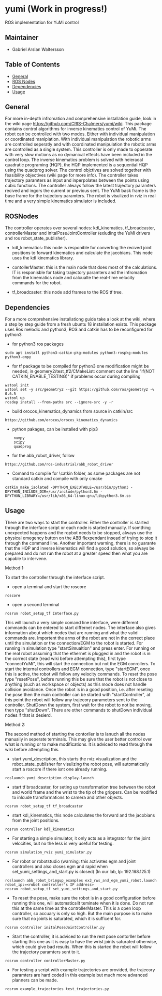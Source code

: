 # yumi (Work in progress!)
ROS implementation for YuMi control


## Maintainer 
* Gabriel Arslan Waltersson

## Table of Contents
* [General](#general)
* [ROS Nodes](#ROSNodes)
* [Dependencies](#dependencies)
* [Usage](#usage)

## General
For more in-depth infromation and comprehensive installation guide, look in the wiki page https://github.com/CRIS-Chalmers/yumi/wiki. This package contains control algorithms for inverse kinematics control of YuMi. The robot can be controlled with two modes. Either with individual manipulation or coordinated maniplation. With individual manipulation the robotic arms are controlled seperatly and with coordinated manipulation the robotic arms are controlled as a single system. This controller is only made to opperate with very slow motions as no dymanical effects have been included in the control loop. The inverse kinematics problem is solved with heieracal quadratic programing (HQP), the HQP implemented is a sequential HQP using the quadprog solver. The control objctives are solved together with feasibility objectives (wiki page for more info). The controller takes trajectory paramters as input and inperpolates between the points using cubic functions. The controller always follow the latest trajectory paramters recived and ingors the current or previous sent. The YuMi bask frame is the base frame for the trajectory paramters. The robot is visulized in rviz in real time and a very simple kinematics simulator is included. 

## ROSNodes
The controller operates over several nodes: kdl_kinematics, tf_broadcaster, controllerMaster and initalPoseJointController (exluding the YuMi drivers and ros robot_state_publisher).

* kdl_kinematics: this node is responible for converting the recived joint positions to forward kinematics and calculate the jacobians. This node uses the kdl kinematics library.   

* contollerMaster: this is the main node that does most of the calculations. IT is responisble for taking trajectory paramters and the infromation from the kinematics node and calcualte the real-time velocity commands for the robot.  
 
* tf_broadcaster: this node add frames to the ROS tf tree. 



## Dependencies
For a more comprehensive installationg guide take a look at the wiki, where a step by step guide from a fresh ubuntu 18 installation exists. This package uses Ros melodic and python3, ROS and catkin has to be reconfigured for python3
* for python3 ros packages 
```
sudo apt install python3-catkin-pkg-modules python3-rospkg-modules python3-empy
```

* for tf package to be compiled for python3 one modification might be needed, in geomery2/test_tf2/CMakeList: comment out the line "if(NOT CATKIN_ENABLE_TESTING)" if problems occur during compiling 
```
wstool init
wstool set -y src/geometry2 --git https://github.com/ros/geometry2 -v 0.6.5
wstool up
rosdep install --from-paths src --ignore-src -y -r
```

* build orocos_kinematics_dynamics from source in catkin/src
```
https://github.com/orocos/orocos_kinematics_dynamics
```

* python pakages, can be installed with pip3
``` 
    numpy
    scipy
    quadprog
```

* for the abb_robot_driver, follow
```
https://github.com/ros-industrial/abb_robot_driver
```

* Comand to complie for \catkin folder,  as some packages are not standard catkin and compile with only cmake
``` 
catkin_make_isolated -DPYTHON_EXECUTABLE=/usr/bin/python3 -DPYTHON_INCLUDE_DIR=/usr/include/python3.6m -DPYTHON_LIBRARY=/usr/lib/x86_64-linux-gnu/libpython3.6m.so
``` 

## Usage
There are two ways to start the controller. Either the controller is started through the interface script or each node is started manually. If somthing unexpected happens and the ropbot needs to be stopped, always use the physical emegency button on the ABB flexpendant insead of trying to stop it through the command line. Another important warning, there is no guarante that the HQP and inverse kinematics will find a good solution, so always be prepared and do not run the robot at a greater speed then what you are capable to intervene.  

Method 1:

To start the controller through the interface script. 

* open a terminal and start the roscore
``` 
roscore
``` 

* open a second terminal
``` 
rosrun robot_setup_tf Interface.py
``` 
This will launch a very simple comand line interface, were different commands can be entered to start differnet nodes. The interface also gives information about which nodes that are running and what the valid commands are. Importent the arms of the robot are not in the correct place until the simulation or the connection/EGM to the robot is started. For running in simulation type "startSimualtion" and press enter. For running on the real robot assuming that the ethernet is plugged in and the robot is in the correct state (read wiki before attempting this), first type "connectYuMi", this will start the connection but not the EGM conrollers. To start the internal controllers and EGM connection, type "startEGM", once this is active, the robot will follow any velocity commands. To reset the pose type "resetPose", before running this be sure that the robot is not close to anything (such as workspace or objects) as this mode does not handle collision avoidance. Once the robot is in a good position, i.e. after reseting the pose then the main controller can be started with "startController", at this point the robot will follow any trajecory parameters sent to the controller. ShutDown the system, first wait for the robot to not be moving, then type "shutDown". There are other commands to shutDown individual nodes if that is desierd.     

Method 2:

The second method of starting the contorller is to lanuch all the nodes manually in seperate terminals. This may give the user better control over what is running or to make modifications. It is adviced to read through the wiki before attempting this. 

* start yumi_description, this starts the rviz visualization and the robot_state_publisher for visulizing the robot pose, will automatically start a roscore if there isnt one already running.   
``` 
roslaunch yumi_description display.launch
``` 

* start tf broadcaster, for seting up transformation tree between the robot and world frame and the wrist to the tip of the grippers. Can be modified to inlcude transformations to camera and other objects.
``` 
rosrun robot_setup_tf tf_broadcaster
``` 

* start kdl_kinematics, this node calculates the forward and the jacobians from the joint positions. 
``` 
rosrun controller kdl_kinematics
``` 

* For starting a simple simulator, it only acts as a integrator for the joint velocities, but no the less is very useful for testing. 
``` 
rosrun simulation_rviz yumi_simulator.py
``` 

* For robot or robotstudio (warning: this activates egm and joint controllers and also closes egm and rapid when set_yumi_settings_and_start.py is closed) (In our lab, Ip: 192.168.125.1)
```
roslaunch abb_robot_bringup_examples ex3_rws_and_egm_yumi_robot.launch robot_ip:=<robot controller's IP address> 
rosrun robot_setup_tf set_yumi_settings_and_start.py
```

* To reset the pose, make sure the robot is in a good configuration before running this one, will automaticallt teminate when it is done. Do not run this at the same time as the controllerMaster. This is a open loop controller, so accuary is only so high. But the main purpose is to make sure that no joints is saturated, which it is sufficent for. 
``` 
rosrun controller initalPoseJointController.py
``` 

* Start the controller, it is adviced to run the rest pose contorller before starting this one as it is easy to have the wrist joints saturated otherwise, which could give bad results. When this is started the robot will follow the trajectory paramters sent to it.
``` 
rosrun controller controllerMaster.py
``` 

* For testing a script with example trajectories are provided, the trajecory paramters are hard coded in this example but much more advanced planners can be made. 
``` 
rosrun example_trajectories test_trajectories.py
``` 
